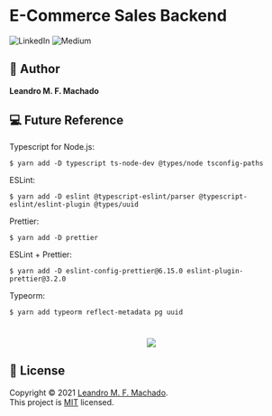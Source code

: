 # E-Commerce Sales Backend

<p>
<img alt="LinkedIn" src="http://img.shields.io/badge/-LinkedIn-0077B5?style=for-the-badge&logo=Linkedin&logoColor=white&link=https://www.linkedin.com/in/leandro-miranda-fahur-machado" />
<img alt="Medium" src="https://img.shields.io/badge/-Medium-333333?style=for-the-badge&logo=Medium&logoColor=white=https://medium.com/@leandrofahur_" />
</p>

## 👤 Author

**Leandro M. F. Machado**

## 💻 Future Reference

Typescript for Node.js:

```shell
$ yarn add -D typescript ts-node-dev @types/node tsconfig-paths
```

ESLint:

```shell
$ yarn add -D eslint @typescript-eslint/parser @typescript-eslint/eslint-plugin @types/uuid
```

Prettier:

```shell
$ yarn add -D prettier
```

ESLint + Prettier:

```shell
$ yarn add -D eslint-config-prettier@6.15.0 eslint-plugin-prettier@3.2.0
```

Typeorm:

```shell
$ yarn add typeorm reflect-metadata pg uuid
```

<h1 align="center">
<img src="https://media.giphy.com/media/EIiJp9cQ3GeEU/giphy.gif">
</h1>

## 📝 License

Copyright © 2021 [Leandro M. F. Machado](https://github.com/leandrofahur).<br />
This project is [MIT](LICENSE) licensed.
